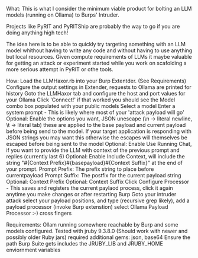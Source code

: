 What:
This is what I consider the minimum viable product for bolting an LLM models (running on Ollama) to Burps' Intruder. 

Projects like PyRIT and PyRITShip are probably the way to go if you are doing anything high tech! 

The idea here is to be able to quickly try targeting something with an LLM model whithout having to write any code and without having to use anything but local resources. Given compute requirements of LLMs it maybe valuable for getting an attack or experiment started while you work on scafolding a more serious attempt in PyRIT or othe tools.

How:
Load the LLMHaxor.rb into your Burp Extentder. (See Requirements)
Configure the output settings in Extender, requests to Ollama are printed for history
Goto the LLMHaxor tab and configure the host and port values for your Ollama 
Click 'Connect!' if that worked you should see the Model combo box populated with your public models 
Select a model
Enter a system prompt - This is likely where most of your 'attack payload will go' 
Optional: Enable the options you want, JSON unescape (\n -> literal newline, \t -> literal tab) these are applied to the base payload and current payload before being send to the model. If your target application is responding with JSON strings you may want this otherwise the escapes will themselves be escaped before being sent to the model
Optional: Enable Use Running Chat, if you want to provide the LLM with context of the previous prompt and replies (currently last 6)
Optional: Enable Include Context, will include the string "#{Context Prefix}#{basepayload}#{Context Suffix}" at the end of your prompt. 
Prompt Prefix: The prefix string to place before currentpayload
Prompt Suffix: The postfix for the current payload string
Optional: Context Prefix
Optional: Context Suffix
Click Configure Processor - This saves and registers the current paylaod process, click it again anytime you make changes or after restarting Burp 
Goto your intruder attack select your payload positions, and type (recursive grep likely), add a payload processor (invoke Burp extenstion) select Ollama Payload Processor 
 :-) cross fingers 

Requirements:
Ollam running somewhere reachable by Burp and some models configured.
Tested with jruby 9.3.8.0 (Should work with newer and possibly older Ruby jars) 
required additional gems: json, base64 
Ensure the path Burp Suite gets includes the JRUBY_LIB and JRUBY_HOME enviornment variables 
